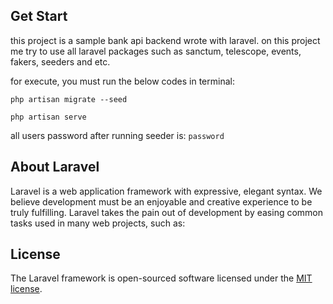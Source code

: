 
## Get Start
this project is a sample bank api backend wrote with laravel.
on this project me try to use all laravel packages such as sanctum, telescope, events, fakers, seeders and etc.

for execute, you must run the below codes in terminal:
```
php artisan migrate --seed

php artisan serve
```

all users password after running seeder is: `password` 

## About Laravel
Laravel is a web application framework with expressive, elegant syntax. We believe development must be an enjoyable and creative experience to be truly fulfilling. Laravel takes the pain out of development by easing common tasks used in many web projects, such as:

## License

The Laravel framework is open-sourced software licensed under the [MIT license](https://opensource.org/licenses/MIT).
